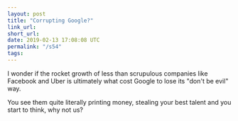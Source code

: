 ```yaml
---
layout: post
title: "Corrupting Google?"
link_url:
short_url:
date: 2019-02-13 17:08:08 UTC
permalink: "/s54"
tags:
---
```





I wonder if the rocket growth of less than scrupulous companies like Facebook and Uber is ultimately what cost Google to lose its "don't be evil" way.

You see them quite literally printing money, stealing your best talent and you start to think, why not us? 

